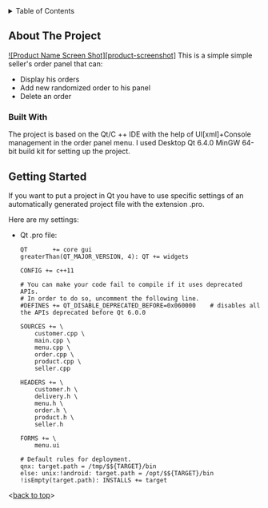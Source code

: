<!-- TABLE OF CONTENTS -->
<details>
  <summary>Table of Contents</summary>
  <ol>
    <li>
      <a href="#about-the-project">About The Project</a>
      <ul>
        <li><a href="#built-with">Built With</a></li>
      </ul>
    </li>
    <li>
      <a href="#getting-started">Getting Started</a>
    </li>
    <li><a href="#usage">Usage</a></li>
  </ol>
</details>

## About The Project
[![Product Name Screen Shot][product-screenshot]](https://imgur.com/a/Ak9Rnvv)
This is a simple simple seller's order panel that can:
* Display his orders
* Add new randomized order to his panel
* Delete an order

### Built With
The project is based on the Qt/C ++ IDE with the help of UI[xml]+Console management in the order panel menu.
I used Desktop Qt 6.4.0 MinGW 64-bit build kit for setting up the project.


<!-- GETTING STARTED -->
## Getting Started
If you want to put a project in Qt you have to use specific settings of an automatically generated project file with the extension .pro. 

Here are my settings:
* Qt .pro file:
  ```
  QT       += core gui
  greaterThan(QT_MAJOR_VERSION, 4): QT += widgets

  CONFIG += c++11

  # You can make your code fail to compile if it uses deprecated APIs.
  # In order to do so, uncomment the following line.
  #DEFINES += QT_DISABLE_DEPRECATED_BEFORE=0x060000    # disables all the APIs deprecated before Qt 6.0.0

  SOURCES += \
      customer.cpp \
      main.cpp \
      menu.cpp \
      order.cpp \
      product.cpp \
      seller.cpp

  HEADERS += \
      customer.h \
      delivery.h \
      menu.h \
      order.h \
      product.h \
      seller.h

  FORMS += \
      menu.ui

  # Default rules for deployment.
  qnx: target.path = /tmp/$${TARGET}/bin
  else: unix:!android: target.path = /opt/$${TARGET}/bin
  !isEmpty(target.path): INSTALLS += target
  ```

<p align="left"><<a href="#top">back to top</a>></p>

